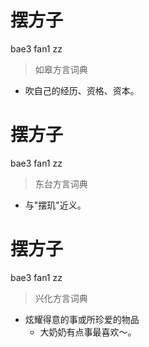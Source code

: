 # 摆方子
bae3 fan1 zz
> 如皋方言词典
- 吹自己的经历、资格、资本。

# 摆方子
bae3 fan1 zz
> 东台方言词典
- 与"摆玑"近义。

# 摆方子
bae3 fan1 zz
> 兴化方言词典
- 炫耀得意的事或所珍爱的物品
  - 大奶奶有点事最喜欢～。

